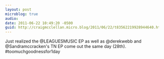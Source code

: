 ```yaml
---
layout: post
microblog: true
audio: 
date: 2011-06-22 10:49:20 -0500
guid: http://craigmcclellan.micro.blog/2011/06/22/t83562219928944640.html
---
```

Just realized the @LEAGUESMUSIC EP as well as @derekwebb and @Sandramccracken's TN EP come out the same day (28th). #toomuchgoodnessfor1day
